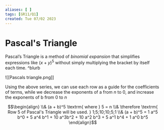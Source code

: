 ```yaml
---
aliases: [ ]
tags: [GR11/Q1]
created: Tue 07/02 2023
---
```

# Pascal's Triangle
Pascal’s Triangle is a method of *binomial expansion* that simplifies expressions like $(x + y)^5$ without simply multiplying the bracket by itself each time. ^blurb

![[Pascals triangle.png]]

Using the above series, we can use each row as a guide for the coefficients of terms, while we decrease the exponents of a from $n$ to 0, and increase the exponents of b from 0 to $n$


$$\begin{align}
\\& (a + b)^5 \textrm{ where } 5 = n
\\& \therefore \textrm{ Row 5 of Pascal's Triangle will be used. } 1;5;10;10;5;1
\\& (a + b)^5 = 1 a^5 b^0 + 5 a^4 b^1 + 10 a^3b^2 + 10 a^2 b^3 + 5 a^1 b^4 + 1 a^0 b^5
\end{align}$$

